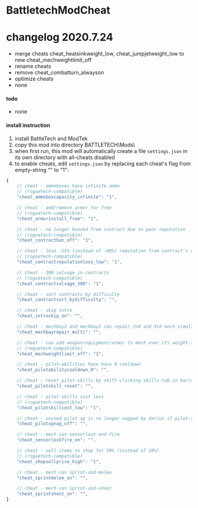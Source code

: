 # BattletechModCheat

# changelog 2020.7.24
- merge cheats cheat_heatsinkweight_low, cheat_jumpjetweight_low to new cheat_mechweightlimit_off
- rename cheats
- remove cheat_combatturn_alwayson
- optimize cheats
- none

#### todo
- none

#### install instruction
1.  install BattleTech and ModTek
2.  copy this mod into directory BATTLETECH\Mods\
3.  when first run, this mod will automatically create a file `settings.json`
    in its own directory with all-cheats disabled
4.  to enable cheats, edit `settings.json`
    by replacing each cheat's flag from empty-string "" to "1":
```javascript
{
    // cheat - ammoboxes have infinite ammo
    // (roguetech-compatible)
    "cheat_ammoboxcapacity_infinite": "1",

    // cheat - add/remove armor for free
    // (roguetech-compatible)
    "cheat_armorinstall_free": "1",

    // cheat - no longer banned from contract due to poor reputation
    // (roguetech-compatible)
    "cheat_contractban_off": "1",

    // cheat - lose -25% (instead of -80%) reputation from contract's opposing faction
    // (roguetech-compatible)
    "cheat_contractreputationloss_low": "1",

    // cheat - 300 salvage in contracts
    // (roguetech-compatible)
    "cheat_contractsalvage_300": "1",

    // cheat - sort contracts by difficulty
    "cheat_contractsort_bydifficulty": "",

    // cheat - skip intro
    "cheat_introskip_on": "",

    // cheat - mechbay2 and mechbay3 can repair 2nd and 3rd mech simultaneously
    "cheat_mechbayrepair_multi": "",

    // cheat - can add weapon/equipment/armor to mech over its weight-limit
    // (roguetech-compatible)
    "cheat_mechweightlimit_off": "1",

    // cheat - pilot-abilities have have 0 cooldown
    "cheat_pilotabilitycooldown_0": "",

    // cheat - reset pilot-skills by shift-clicking skills-tab in barracks
    "cheat_pilotskill_reset": "",

    // cheat - pilot-skills cost less
    // (roguetech-compatible)
    "cheat_pilotskillcost_low": "1",

    // cheat - unused pilot-xp is no longer nagged by darius if pilot-skills are maxed
    "cheat_pilotxpnag_off": "",

    // cheat - mech can sensorlock-and-fire
    "cheat_sensorlockfire_on": "",

    // cheat - sell items to shop for 50% (instead of 10%)
    // (roguetech-compatible)
    "cheat_shopsellprice_high": "1",

    // cheat - mech can sprint-and-melee
    "cheat_sprintmelee_on": "",

    // cheat - mech can sprint-and-shoot
    "cheat_sprintshoot_on": "",
}
```
